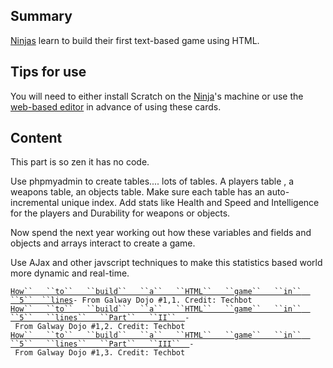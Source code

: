 ## Summary

 [Ninjas](Ninjas.md) learn to build their first
text-based game using HTML. 

## Tips for use

You will need to either install Scratch on the
[Ninja](Ninja.md)'s machine or use the [web-based
editor](https://scratch.mit.edu/) in advance of using these cards.

## Content

This part is so zen it has no code.

Use phpmyadmin to create tables.... lots of tables. A players table , a
weapons table, an objects table. Make sure each table has an
auto-incremental unique index. Add stats like Health and Speed and
Intelligence for the players and Durability for weapons or objects.

Now spend the next year working out how these variables and fields and
objects and arrays interact to create a game.

Use AJax and other javscript techniques to make this statistics based
world more dynamic and real-time.

[`How``   ``to``   ``build``   ``a``   ``HTML``   ``game``   ``in`` 
 ``5`` 
 ``lines`](How_to_build_a_HTML_game_in_5_lines.md)`- From Galway Dojo #1,1. Credit: Techbot`  
[`How``   ``to``   ``build``   ``a``   ``HTML``   ``game``   ``in`` 
 ``5``   ``lines``   ``Part``   ``II`` 
 `](How_to_build_a_HTML_game_in_5_lines_Part_II.md)`- From Galway Dojo #1,2. Credit: Techbot`  
[`How``   ``to``   ``build``   ``a``   ``HTML``   ``game``   ``in`` 
 ``5``   ``lines``   ``Part``   ``III`` 
 `](How_to_build_a_HTML_game_in_5_lines_Part_III.md)`- From Galway Dojo #1,3. Credit: Techbot`
